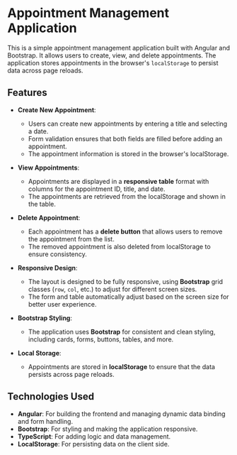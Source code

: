 # Appointment Management Application

This is a simple appointment management application built with Angular and Bootstrap. It allows users to create, view, and delete appointments. The application stores appointments in the browser's `localStorage` to persist data across page reloads.

## Features

- **Create New Appointment**:
  - Users can create new appointments by entering a title and selecting a date.
  - Form validation ensures that both fields are filled before adding an appointment.
  - The appointment information is stored in the browser's localStorage.

- **View Appointments**:
  - Appointments are displayed in a **responsive table** format with columns for the appointment ID, title, and date.
  - The appointments are retrieved from the localStorage and shown in the table.

- **Delete Appointment**:
  - Each appointment has a **delete button** that allows users to remove the appointment from the list.
  - The removed appointment is also deleted from localStorage to ensure consistency.

- **Responsive Design**:
  - The layout is designed to be fully responsive, using **Bootstrap** grid classes (`row`, `col`, etc.) to adjust for different screen sizes.
  - The form and table automatically adjust based on the screen size for better user experience.

- **Bootstrap Styling**:
  - The application uses **Bootstrap** for consistent and clean styling, including cards, forms, buttons, tables, and more.

- **Local Storage**:
  - Appointments are stored in **localStorage** to ensure that the data persists across page reloads.

## Technologies Used

- **Angular**: For building the frontend and managing dynamic data binding and form handling.
- **Bootstrap**: For styling and making the application responsive.
- **TypeScript**: For adding logic and data management.
- **LocalStorage**: For persisting data on the client side.
